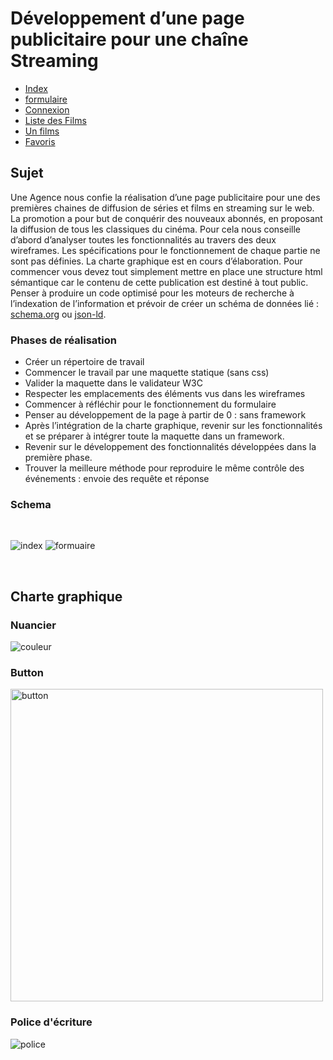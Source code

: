 # Développement d’une page publicitaire pour une chaîne Streaming

- [Index](https://alexmi94.github.io/films/index.html)
- [formulaire](https://alexmi94.github.io/films/formulaire.html)
- [Connexion](https://alexmi94.github.io/films/connexion.html)
- [Liste des Films](https://alexmi94.github.io/films/listefilm.html)
- [Un films](https://alexmi94.github.io/films/film.html)
- [Favoris](https://alexmi94.github.io/films/bookmark.html)

## Sujet

Une Agence nous confie la réalisation d’une page publicitaire pour 
une des premières chaines de diffusion de séries et films en 
streaming sur le web. La promotion a pour but de conquérir des 
nouveaux abonnés, en proposant la diffusion de tous les classiques
du cinéma. Pour cela nous conseille d’abord d’analyser toutes les 
fonctionnalités au travers des deux wireframes. Les spécifications 
pour le fonctionnement de chaque partie ne sont pas définies. La 
charte graphique est en cours d’élaboration.
Pour commencer vous devez tout simplement mettre en place une 
structure html sémantique car le contenu de cette publication est 
destiné à tout public. Penser à produire un code optimisé pour les 
moteurs de recherche à l’indexation de l’information et prévoir de 
créer un schéma de données lié : [schema.org](https://schema.org/) ou [json-ld](https://json-ld.org/).

### Phases de réalisation

- Créer un répertoire de travail
- Commencer le travail par une maquette statique (sans css)
- Valider la maquette dans le validateur W3C
- Respecter les emplacements des éléments vus dans les wireframes
- Commencer à réfléchir pour le fonctionnement du formulaire
- Penser au développement de la page à partir de 0 : sans framework
- Après l’intégration de la charte graphique, revenir sur les 
fonctionnalités et se préparer à intégrer toute la maquette dans un 
framework.
- Revenir sur le développement des fonctionnalités développées dans la 
première phase.
- Trouver la meilleure méthode pour reproduire le même contrôle des 
événements : envoie des requête et réponse

### Schema

<br>

![index](https://www.zupimages.net/up/22/02/4c59.jpg) 
![formuaire](https://www.zupimages.net/up/22/02/yp8l.jpg)

<br>

## Charte graphique

### Nuancier

![couleur](https://www.zupimages.net/up/22/02/om38.png)

### Button

<img src="https://www.zupimages.net/up/22/02/9nzj.png" alt="button" height="500" />

### Police d'écriture

![police](https://www.zupimages.net/up/22/02/v2hq.png)